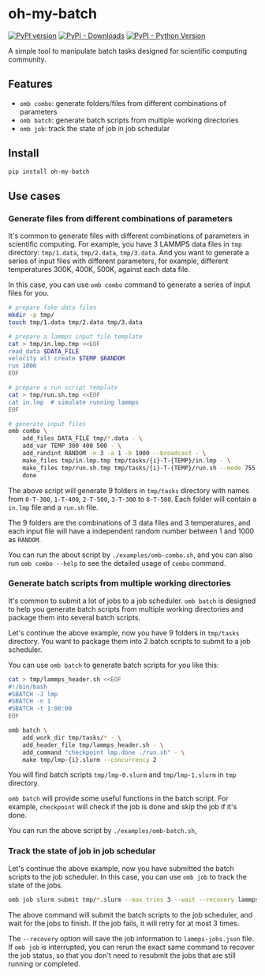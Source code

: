 # oh-my-batch

[![PyPI version](https://badge.fury.io/py/oh-my-batch.svg)](https://badge.fury.io/py/oh-my-batch)
[![PyPI - Downloads](https://img.shields.io/pypi/dm/oh-my-batch)](https://pypi.org/project/oh-my-batch/)
[![PyPI - Python Version](https://img.shields.io/pypi/pyversions/oh-my-batch)](https://pypi.org/project/oh-my-batch/)

A simple tool to manipulate batch tasks designed for scientific computing community.

## Features
* `omb combo`: generate folders/files from different combinations of parameters
* `omb batch`: generate batch scripts from multiple working directories
* `omb job`: track the state of job in job schedular

## Install
```bash
pip install oh-my-batch
```

## Use cases

### Generate files from different combinations of parameters

It's common to generate files with different combinations of parameters in scientific computing.
For example, you have 3 LAMMPS data files in `tmp` directory: `tmp/1.data`, `tmp/2.data`, `tmp/3.data`.
And you want to generate a series of input files with different parameters,
for example, different temperatures 300K, 400K, 500K, against each data file.

In this case, you can use `omb combo` command to generate a series of input files for you.

```bash
# prepare fake data files
mkdir -p tmp/
touch tmp/1.data tmp/2.data tmp/3.data

# prepare a lammps input file template
cat > tmp/in.lmp.tmp <<EOF
read_data $DATA_FILE
velocity all create $TEMP $RANDOM
run 1000
EOF

# prepare a run script template
cat > tmp/run.sh.tmp <<EOF
cat in.lmp  # simulate running lammps
EOF

# generate input files
omb combo \
    add_files DATA_FILE tmp/*.data - \
    add_var TEMP 300 400 500 - \
    add_randint RANDOM -n 3 -a 1 -b 1000 --broadcast - \
    make_files tmp/in.lmp.tmp tmp/tasks/{i}-T-{TEMP}/in.lmp - \
    make_files tmp/run.sh.tmp tmp/tasks/{i}-T-{TEMP}/run.sh --mode 755 - \
    done
```

The above script will generate 9 folders in `tmp/tasks` directory
with names from `0-T-300`, `1-T-400`, `2-T-500`, `3-T-300` to `8-T-500`.
Each folder will contain a `in.lmp` file and a `run.sh` file.

The 9 folders are the combinations of 3 data files and 3 temperatures,
and each input file will have a independent random number between 1 and 1000 as `RANDOM`.

You can run the about script by `./examples/omb-combo.sh`,
and you can also run `omb combo --help` to see the detailed usage of `combo` command.

### Generate batch scripts from multiple working directories
It's common to submit a lot of jobs to a job scheduler. `omb batch` is designed to help you generate batch scripts from multiple working directories and package them into several batch scripts.

Let's continue the above example, now you have 9 folders in `tmp/tasks` directory.
You want to package them into 2 batch scripts to submit to a job scheduler.

You can use `omb batch` to generate batch scripts for you like this:

```bash
cat > tmp/lammps_header.sh <<EOF
#!/bin/bash
#SBATCH -J lmp
#SBATCH -n 1
#SBATCH -t 1:00:00
EOF

omb batch \
    add_work_dir tmp/tasks/* - \
    add_header_file tmp/lammps_header.sh - \
    add_command "checkpoint lmp.done ./run.sh" - \
    make tmp/lmp-{i}.slurm --concurrency 2
```

You will find batch scripts `tmp/lmp-0.slurm` and `tmp/lmp-1.slurm` in `tmp` directory.

`omb batch` will provide some useful functions in the batch script.
For example, `checkpoint` will check if the job is done and skip the job if it's done.

You can run the above script by `./examples/omb-batch.sh`,

### Track the state of job in job schedular

Let's continue the above example, now you have submitted the batch scripts to the job scheduler.
In this case, you can use `omb job` to track the state of the jobs.

```bash
omb job slurm submit tmp/*.slurm --max_tries 3 --wait --recovery lammps-jobs.json
```

The above command will submit the batch scripts to the job scheduler,
and wait for the jobs to finish. If the job fails, it will retry for at most 3 times.

The `--recovery` option will save the job information to `lammps-jobs.json` file.
If `omb job` is interrupted, you can rerun the exact same command to recover the job status,
so that you don't need to resubmit the jobs that are still running or completed.
